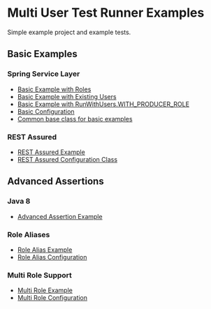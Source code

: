 Multi User Test Runner Examples
===============================

Simple example project and example tests.

## Basic Examples

### Spring Service Layer

* [Basic Example with Roles](src/test/java/fi/vincit/mutrproject/feature/todo/TodoServiceIT.java)
* [Basic Example with Existing Users](src/test/java/fi/vincit/mutrproject/feature/todo/TodoServiceWithUsersIT.java)
* [Basic Example with RunWithUsers.WITH_PRODUCER_ROLE](src/test/java/fi/vincit/mutrproject/feature/todo/TodoServiceProducerRoleIT.java)
* [Basic Configuration](src/test/java/fi/vincit/mutrproject/configuration/TestMultiUserConfig.java)
* [Common base class for basic examples](src/test/java/fi/vincit/mutrproject/testconfig/AbstractConfiguredMultiRoleIT.java)

### REST Assured

* [REST Assured Example](src/test/java/fi/vincit/mutrproject/feature/todo/RestAssuredIT.java)
* [REST Assured Configuration Class](src/test/java/fi/vincit/mutrproject/configuration/TestMultiUserRestConfig.java)

## Advanced Assertions

### Java 8

* [Advanced Assertion Example](src/test/java/fi/vincit/mutrproject/feature/todo/TodoServiceJava8IT.java)

### Role Aliases

* [Role Alias Example](src/test/java/fi/vincit/mutrproject/feature/todo/TodoServiceRoleAliasIT.java)
* [Role Alias Configuration](src/test/java/fi/vincit/mutrproject/configuration/TestMultiUserAliasConfig.java)

### Multi Role Support

* [Multi Role Example](src/test/java/fi/vincit/mutrproject/feature/todo/TodoServiceMultiRoleIT.java)
* [Multi Role Configuration](src/test/java/fi/vincit/mutrproject/configuration/TestMultiRoleConfig.java)
